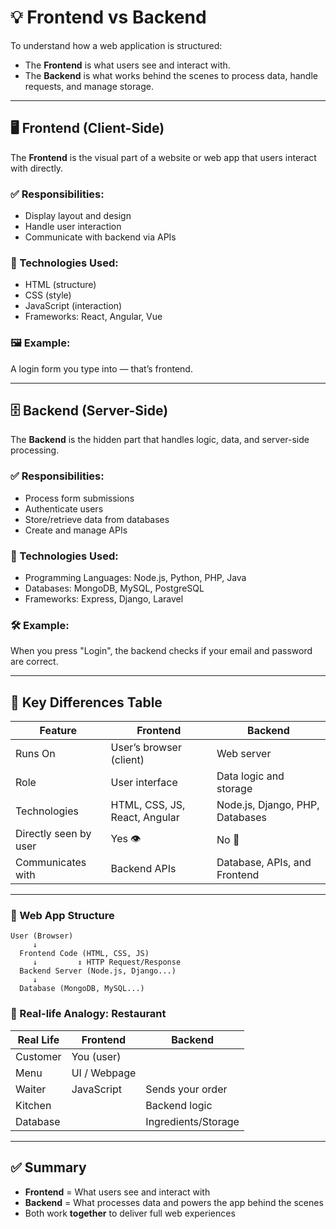# 💡 Frontend vs Backend



To understand how a web application is structured:
- The **Frontend** is what users see and interact with.
- The **Backend** is what works behind the scenes to process data, handle requests, and manage storage.

---

## 🖥️ Frontend (Client-Side)

The **Frontend** is the visual part of a website or web app that users interact with directly.

### ✅ Responsibilities:
- Display layout and design
- Handle user interaction
- Communicate with backend via APIs

### 🔧 Technologies Used:
- HTML (structure)
- CSS (style)
- JavaScript (interaction)
- Frameworks: React, Angular, Vue

### 🖼️ Example:
A login form you type into — that’s frontend.

---

## 🗄️ Backend (Server-Side)

The **Backend** is the hidden part that handles logic, data, and server-side processing.

### ✅ Responsibilities:
- Process form submissions
- Authenticate users
- Store/retrieve data from databases
- Create and manage APIs

### 🔧 Technologies Used:
- Programming Languages: Node.js, Python, PHP, Java
- Databases: MongoDB, MySQL, PostgreSQL
- Frameworks: Express, Django, Laravel

### 🛠️ Example:
When you press "Login", the backend checks if your email and password are correct.

---

## 🔄 Key Differences Table

| Feature              | Frontend                         | Backend                           |
|----------------------|----------------------------------|-----------------------------------|
| Runs On              | User’s browser (client)          | Web server                        |
| Role                 | User interface                   | Data logic and storage            |
| Technologies         | HTML, CSS, JS, React, Angular    | Node.js, Django, PHP, Databases   |
| Directly seen by user| Yes 👁️                           | No 🧠                              |
| Communicates with    | Backend APIs                     | Database, APIs, and Frontend      |

---



### 🧭 Web App Structure

```
User (Browser)
     ↓
  Frontend Code (HTML, CSS, JS)
     ↓         ↕ HTTP Request/Response
  Backend Server (Node.js, Django...)
     ↓
  Database (MongoDB, MySQL...)
```

### 🔁 Real-life Analogy: Restaurant

| Real Life      | Frontend         | Backend          |
|----------------|------------------|------------------|
| Customer       | You (user)       |                  |
| Menu           | UI / Webpage     |                  |
| Waiter         | JavaScript       | Sends your order |
| Kitchen        |                  | Backend logic    |
| Database       |                  | Ingredients/Storage |

---

## ✅ Summary

- **Frontend** = What users see and interact with
- **Backend** = What processes data and powers the app behind the scenes
- Both work **together** to deliver full web experiences



